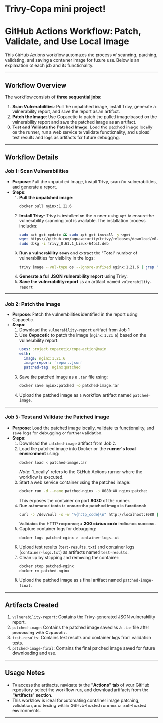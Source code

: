 # Trivy-Copa mini project!

# GitHub Actions Workflow: Patch, Validate, and Use Local Image

This GitHub Actions workflow automates the process of scanning, patching, validating, and saving a container image for future use. Below is an explanation of each job and its functionality.

---

## **Workflow Overview**

The workflow consists of **three sequential jobs**:
1. **Scan Vulnerabilities**: Pull the unpatched image, install Trivy, generate a vulnerability report, and save the report as an artifact.
2. **Patch the Image**: Use Copacetic to patch the pulled image based on the vulnerability report and save the patched image as an artifact.
3. **Test and Validate the Patched Image**: Load the patched image locally on the runner, run a web service to validate functionality, and upload test results and logs as artifacts for future debugging.

---

## **Workflow Details**

### **Job 1: Scan Vulnerabilities**
- **Purpose**: Pull the unpatched image, install Trivy, scan for vulnerabilities, and generate a report.
- **Steps**:
  1. **Pull the unpatched image**:
     ```bash
     docker pull nginx:1.21.6
     ```
  2. **Install Trivy**:
     Trivy is installed on the runner using `apt` to ensure the vulnerability scanning tool is available. The installation process includes:
     ```bash
     sudo apt-get update && sudo apt-get install -y wget
     wget https://github.com/aquasecurity/trivy/releases/download/v0.61.1/trivy_0.61.1_Linux-64bit.deb
     sudo dpkg -i trivy_0.61.1_Linux-64bit.deb
     ```
  3. **Run a vulnerability scan** and extract the "Total" number of vulnerabilities for visibility in the logs:
     ```bash
     trivy image --vul-type os --ignore-unfixed nginx:1.21.6 | grep "Total"
     ```
  4. **Generate a full JSON vulnerability report** using Trivy.
  5. **Save the vulnerability report** as an artifact named `vulnerability-report`.

---

### **Job 2: Patch the Image**
- **Purpose**: Patch the vulnerabilities identified in the report using Copacetic.
- **Steps**:
  1. Download the `vulnerability-report` artifact from Job 1.
  2. Use **Copacetic** to patch the image (`nginx:1.21.6`) based on the vulnerability report:
     ```yaml
     uses: project-copacetic/copa-action@main
     with:
       image: nginx:1.21.6
       image-report: 'report.json'
       patched-tag: nginx:patched
     ```
  3. Save the patched image as a `.tar` file using:
     ```bash
     docker save nginx:patched -o patched-image.tar
     ```
  4. Upload the patched image as a workflow artifact named `patched-image`.

---

### **Job 3: Test and Validate the Patched Image**
- **Purpose**: Load the patched image locally, validate its functionality, and save logs for debugging or further validation.
- **Steps**:
  1. Download the `patched-image` artifact from Job 2.
  2. Load the patched image into Docker on the **runner's local environment** using:
     ```bash
     docker load < patched-image.tar
     ```
     *Note*: "Locally" refers to the GitHub Actions runner where the workflow is executed.
  3. Start a web service container using the patched image:
     ```bash
     docker run -d --name patched-nginx -p 8080:80 nginx:patched
     ```
     This exposes the container on port **8080** of the runner.
  4. Run automated tests to ensure the patched image is functional:
     ```bash
     curl -o /dev/null -s -w "%{http_code}\n" http://localhost:8080 | tee test-results.txt
     ```
     Validates the HTTP response; a **200 status code** indicates success.
  5. Capture container logs for debugging:
     ```bash
     docker logs patched-nginx > container-logs.txt
     ```
  6. Upload test results (`test-results.txt`) and container logs (`container-logs.txt`) as artifacts named `test-results`.
  7. Clean up by stopping and removing the container:
     ```bash
     docker stop patched-nginx
     docker rm patched-nginx
     ```
  8. Upload the patched image as a final artifact named `patched-image-final`.

---

## **Artifacts Created**
1. `vulnerability-report`: Contains the Trivy-generated JSON vulnerability report.
2. `patched-image`: Contains the patched image saved as a `.tar` file after processing with Copacetic.
3. `test-results`: Contains test results and container logs from validation tests.
4. `patched-image-final`: Contains the final patched image saved for future downloading and use.

---

## **Usage Notes**
- To access the artifacts, navigate to the **"Actions" tab** of your GitHub repository, select the workflow run, and download artifacts from the **"Artifacts" section**.
- This workflow is ideal for automating container image patching, validation, and testing within GitHub-hosted runners or self-hosted environments.

---

